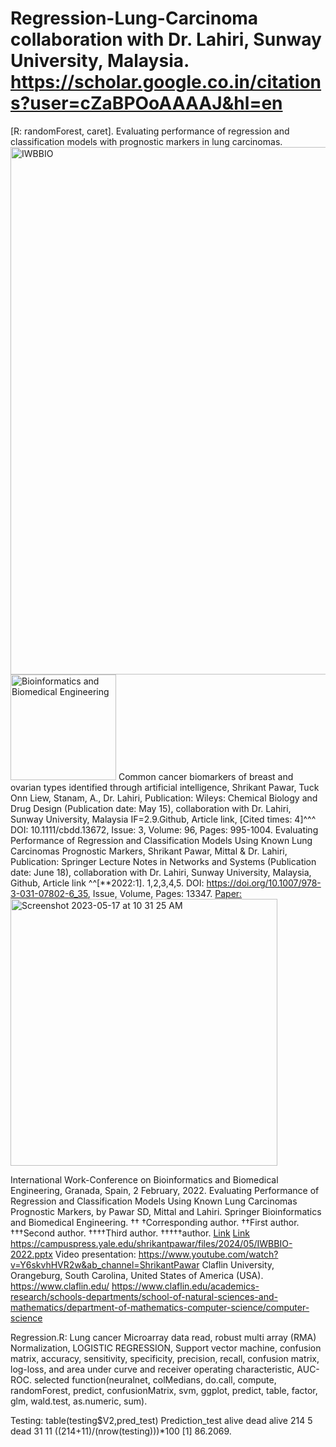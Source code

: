 # Regression-Lung-Carcinoma collaboration with Dr. Lahiri, Sunway University, Malaysia. https://scholar.google.co.in/citations?user=cZaBPOoAAAAJ&hl=en
[R: randomForest, caret].
Evaluating performance of regression and classification models with prognostic markers in lung carcinomas.
<img width="844" alt="IWBBIO" src="https://github.com/spawar2/Regression-Lung-Carcinoma/assets/25118302/2b4d0c58-a38b-455a-98b8-ec9b7a59a7e4">
<img width="169" alt="Bioinformatics and Biomedical Engineering" src="https://github.com/spawar2/Regression-Lung-Carcinoma/assets/25118302/b47119ce-9ea6-45ea-9ce1-c5b115d62340">
Common cancer biomarkers of breast and ovarian types identified through artificial intelligence, Shrikant Pawar, Tuck Onn Liew, Stanam, A., Dr. Lahiri, Publication: Wileys: Chemical Biology and Drug Design (Publication date: May 15), collaboration with Dr. Lahiri, Sunway University, Malaysia IF=2.9.Github, Article link, [Cited times: 4]^^^ DOI: 10.1111/cbdd.13672, Issue: 3, Volume: 96, Pages: 995-1004.
Evaluating Performance of Regression and Classification Models Using Known Lung Carcinomas Prognostic Markers, Shrikant Pawar, Mittal & Dr. Lahiri, Publication: Springer Lecture Notes in Networks and Systems (Publication date: June 18), collaboration with Dr. Lahiri, Sunway University, Malaysia, Github, Article link ^^[**2022:1]. 1,2,3,4,5. DOI: https://doi.org/10.1007/978-3-031-07802-6_35, Issue, Volume, Pages: 13347.
[Paper:](https://link.springer.com/chapter/10.1007/978-3-031-07802-6_35?noAccess=true)
<img width="427" alt="Screenshot 2023-05-17 at 10 31 25 AM" src="https://github.com/spawar2/Regression-Lung-Carcinoma/assets/25118302/32585821-8b43-4b5f-b755-a4c8ab7c2002">

International Work-Conference on Bioinformatics and Biomedical Engineering, Granada, Spain, 2 February, 2022. Evaluating Performance of Regression and Classification Models Using Known Lung Carcinomas Prognostic Markers, by Pawar SD, Mittal and Lahiri. Springer Bioinformatics and Biomedical Engineering.
††
†Corresponding author. ††First author. †††Second author. ††††Third author. †††††author.
[Link](https://iwbbio.ugr.es/IWBBIO_2022_PROGRAM.pdf)
[Link](https://www.claflin-computation.com/lab-journey?pgid=ktmii98q-5e06163d-8631-4535-940a-01fe508a9523)
https://campuspress.yale.edu/shrikantpawar/files/2024/05/IWBBIO-2022.pptx
Video presentation: https://www.youtube.com/watch?v=Y6skvhHVR2w&ab_channel=ShrikantPawar
Claflin University, Orangeburg, South Carolina, United States of America (USA). 
https://www.claflin.edu/
https://www.claflin.edu/academics-research/schools-departments/school-of-natural-sciences-and-mathematics/department-of-mathematics-computer-science/computer-science

Regression.R: Lung cancer Microarray data read, robust multi array (RMA) Normalization, LOGISTIC REGRESSION, Support vector machine, confusion matrix, accuracy, sensitivity, specificity, precision, recall, confusion matrix, log-loss, and area under curve and receiver operating characteristic, AUC-ROC.
selected function(neuralnet, colMedians, do.call, compute, randomForest, predict, confusionMatrix, svm, ggplot, predict, table, factor, glm, wald.test, as.numeric, sum).

Testing: table(testing$V2,pred_test) Prediction_test alive dead alive 214 5 dead 31 11 ((214+11)/(nrow(testing)))*100 [1] 86.2069.
